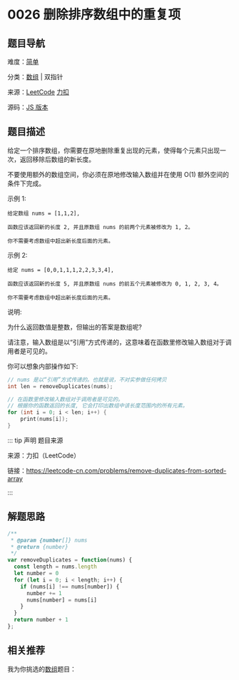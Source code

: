 # 0026 删除排序数组中的重复项



## 题目导航

难度：[简单](/solution/easy/)  

分类：[数组](/art/array.html) | 双指针

来源：[LeetCode](https://leetcode.com/problems/remove-duplicates-from-sorted-array/)  [力扣](https://leetcode-cn.com/problems/remove-duplicates-from-sorted-array/)

源码：[JS 版本](https://github.com/swpuLeo/leetcode/blob/master/src/easy/0026-remove-duplicates-from-sorted-array.js)





## 题目描述

给定一个排序数组，你需要在原地删除重复出现的元素，使得每个元素只出现一次，返回移除后数组的新长度。

不要使用额外的数组空间，你必须在原地修改输入数组并在使用 O(1) 额外空间的条件下完成。

示例 1:

```
给定数组 nums = [1,1,2], 

函数应该返回新的长度 2, 并且原数组 nums 的前两个元素被修改为 1, 2。 

你不需要考虑数组中超出新长度后面的元素。

```


示例 2:

```
给定 nums = [0,0,1,1,1,2,2,3,3,4],

函数应该返回新的长度 5, 并且原数组 nums 的前五个元素被修改为 0, 1, 2, 3, 4。

你不需要考虑数组中超出新长度后面的元素。

```



说明:

为什么返回数值是整数，但输出的答案是数组呢?

请注意，输入数组是以“引用”方式传递的，这意味着在函数里修改输入数组对于调用者是可见的。

你可以想象内部操作如下:

```c
// nums 是以“引用”方式传递的。也就是说，不对实参做任何拷贝
int len = removeDuplicates(nums);

// 在函数里修改输入数组对于调用者是可见的。
// 根据你的函数返回的长度, 它会打印出数组中该长度范围内的所有元素。
for (int i = 0; i < len; i++) {
    print(nums[i]);
}

```



::: tip 声明 题目来源

来源：力扣（LeetCode）

链接：https://leetcode-cn.com/problems/remove-duplicates-from-sorted-array

:::



## 解题思路



```js
/**
 * @param {number[]} nums
 * @return {number}
 */
var removeDuplicates = function(nums) {
  const length = nums.length
  let number = 0
  for (let i = 0; i < length; i++) {
    if (nums[i] !== nums[number]) {
      number += 1
      nums[number] = nums[i]
    }
  }
  return number + 1
};
```



## 相关推荐

我为你挑选的[数组](/art/array.html)题目：